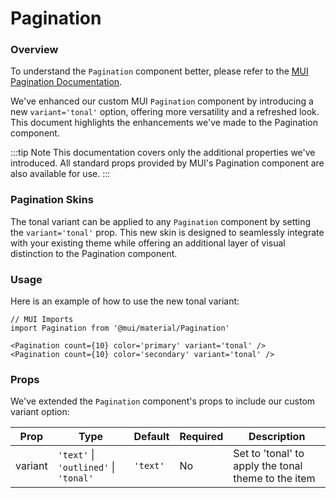 # Pagination

### Overview

To understand the `Pagination` component better, please refer to the [MUI Pagination Documentation](https://mui.com/material-ui/react-pagination/).

We've enhanced our custom MUI `Pagination` component by introducing a new `variant='tonal'` option, offering more versatility and a refreshed look. This document highlights the enhancements we've made to the Pagination component.

:::tip Note
This documentation covers only the additional properties we've introduced. All standard props provided by MUI's Pagination component are also available for use.
:::

### Pagination Skins

The tonal variant can be applied to any `Pagination` component by setting the `variant='tonal'` prop. This new skin is designed to seamlessly integrate with your existing theme while offering an additional layer of visual distinction to the Pagination component.

### Usage

Here is an example of how to use the new tonal variant:

```tsx
// MUI Imports
import Pagination from '@mui/material/Pagination'

<Pagination count={10} color='primary' variant='tonal' />
<Pagination count={10} color='secondary' variant='tonal' />
```

### Props

We've extended the `Pagination` component's props to include our custom variant option:

| Prop    | Type                                  | Default   | Required | Description                                         |
|---------|---------------------------------------|-----------|----------|-----------------------------------------------------|
| variant | `'text'` \| `'outlined'` \| `'tonal'` | `'text'`  | No       | Set to 'tonal' to apply the tonal theme to the item |
